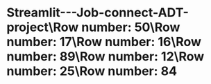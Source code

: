 # Streamlit---Job-connect-ADT-project\Row number: 50\Row number: 17\Row number: 16\Row number: 89\Row number: 12\Row number: 25\Row number: 84